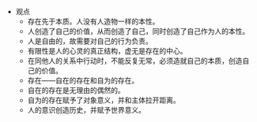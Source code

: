 - 观点
	- 存在先于本质。人没有人造物一样的本性。
	- 人创造了自己的价值，从而创造了自己，同时创造了自己作为人的本性。
	- 人是自由的，故需要对自己的行为负责。
	- 有限性是人的心灵的真正结构，虚无是存在的中心。
	- 在同他人的关系中行动时，不能反复无常，必须造就自己的本质，创造自己的价值。
	- 存在——自在的存在和自为的存在。
	- 自在的存在是无理由的偶然的。
	- 自为的存在赋予了对象意义，并和主体拉开距离。
	- 人的意识创造历史，并赋予世界意义。